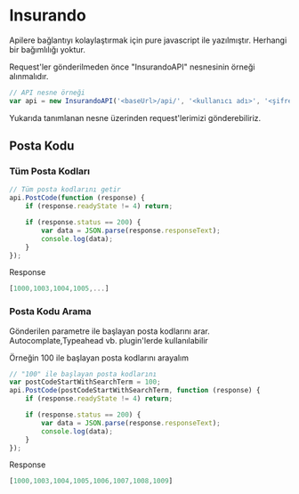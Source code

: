 # Insurando

Apilere bağlantıyı kolaylaştırmak için pure javascript ile yazılmıştır.
Herhangi bir bağımlılığı yoktur.

Request'ler gönderilmeden önce "InsurandoAPI" nesnesinin örneği alınmalıdır.
``` js
// API nesne örneği   
var api = new InsurandoAPI('<baseUrl>/api/', '<kullanıcı adı>', '<şifre>');
```

Yukarıda tanımlanan nesne üzerinden request'lerimizi gönderebiliriz.
## Posta Kodu
### Tüm Posta Kodları

``` js
// Tüm posta kodlarını getir   
api.PostCode(function (response) {
    if (response.readyState != 4) return;

    if (response.status == 200) {
        var data = JSON.parse(response.responseText);
        console.log(data);
    }
});
```
Response
``` js
[1000,1003,1004,1005,...]
```
### Posta Kodu Arama
Gönderilen parametre ile başlayan posta kodlarını arar. 
Autocomplate,Typeahead vb. plugin'lerde kullanılabilir

Örneğin 100 ile başlayan posta kodlarını arayalım

``` js
// "100" ile başlayan posta kodlarını   
var postCodeStartWithSearchTerm = 100;
api.PostCode(postCodeStartWithSearchTerm, function (response) {
    if (response.readyState != 4) return;

    if (response.status == 200) {
        var data = JSON.parse(response.responseText);
        console.log(data);
    }
});
```
Response
``` js
[1000,1003,1004,1005,1006,1007,1008,1009]
```



